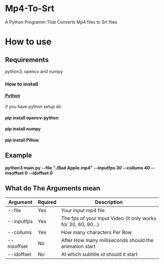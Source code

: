 # Mp4-To-Srt
A Python Programm That Converts Mp4 files to Srt files

# How to use

## Requirements

python3, opencv and numpy

### How to install

#### [Python](https://www.python.org/downloads/)

if you have python setup do

#### pip install opencv-python
#### pip install  numpy
#### pip install Pillow

## Example

#### python3 main.py --file "./Bad Apple.mp4" --inputfps 30 --collums 40 --msoffset 0 --idoffset 0

## What do The Arguments mean

|Argument|Rquired|Description|
|----|-----|-------|
|--file|Yes|Your input mp4 file|
|--inputfps|Yes|The fps of your input Video (it only works for 30, 60, 90...)|
|--collums|Yes|How many characters Per Row|
|--msoffset|No|After How many milliseconds should the animation start|
|--idoffset|No|At which subtitle id should it start|
